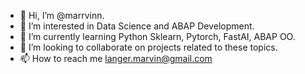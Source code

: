 - 👋 Hi, I’m @marrvinn.
- 👀 I’m interested in Data Science and ABAP Development.
- 🌱 I’m currently learning Python Sklearn, Pytorch, FastAI, ABAP OO. 
- 💞️ I’m looking to collaborate on projects related to these topics.
- 📫 How to reach me langer.marvin@gmail.com

<!---
marrvinn/marrvinn is a ✨ special ✨ repository because its `README.md` (this file) appears on your GitHub profile.
You can click the Preview link to take a look at your changes.
--->
